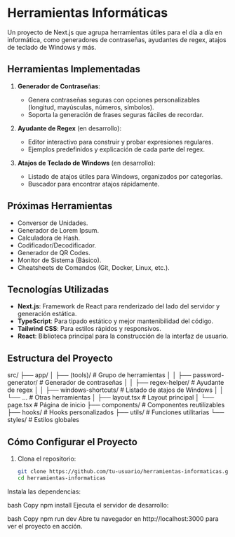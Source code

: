 # Herramientas Informáticas

Un proyecto de Next.js que agrupa herramientas útiles para el día a día en informática, como generadores de contraseñas, ayudantes de regex, atajos de teclado de Windows y más.

## Herramientas Implementadas

1. **Generador de Contraseñas**:
   - Genera contraseñas seguras con opciones personalizables (longitud, mayúsculas, números, símbolos).
   - Soporta la generación de frases seguras fáciles de recordar.

2. **Ayudante de Regex** (en desarrollo):
   - Editor interactivo para construir y probar expresiones regulares.
   - Ejemplos predefinidos y explicación de cada parte del regex.

3. **Atajos de Teclado de Windows** (en desarrollo):
   - Listado de atajos útiles para Windows, organizados por categorías.
   - Buscador para encontrar atajos rápidamente.

## Próximas Herramientas

- Conversor de Unidades.
- Generador de Lorem Ipsum.
- Calculadora de Hash.
- Codificador/Decodificador.
- Generador de QR Codes.
- Monitor de Sistema (Básico).
- Cheatsheets de Comandos (Git, Docker, Linux, etc.).

## Tecnologías Utilizadas

- **Next.js**: Framework de React para renderizado del lado del servidor y generación estática.
- **TypeScript**: Para tipado estático y mejor mantenibilidad del código.
- **Tailwind CSS**: Para estilos rápidos y responsivos.
- **React**: Biblioteca principal para la construcción de la interfaz de usuario.

## Estructura del Proyecto

src/
├── app/
│ ├── (tools)/ # Grupo de herramientas
│ │ ├── password-generator/ # Generador de contraseñas
│ │ ├── regex-helper/ # Ayudante de regex
│ │ ├── windows-shortcuts/ # Listado de atajos de Windows
│ │ └── ... # Otras herramientas
│ ├── layout.tsx # Layout principal
│ └── page.tsx # Página de inicio
├── components/ # Componentes reutilizables
├── hooks/ # Hooks personalizados
├── utils/ # Funciones utilitarias
└── styles/ # Estilos globales

## Cómo Configurar el Proyecto

1. Clona el repositorio:

   ```bash
   git clone https://github.com/tu-usuario/herramientas-informaticas.git
   cd herramientas-informaticas
Instala las dependencias:

bash
Copy
npm install
Ejecuta el servidor de desarrollo:

bash
Copy
npm run dev
Abre tu navegador en http://localhost:3000 para ver el proyecto en acción.

